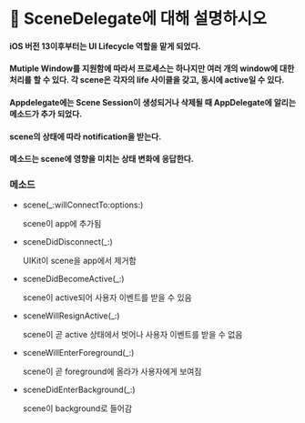 # 🍎 SceneDelegate에 대해 설명하시오



#### iOS 버전 13이후부터는 UI Lifecycle 역할을 맡게 되었다.

#### Mutiple Window를 지원함에 따라서 프로세스는 하나지만 여러 개의 window에 대한 처리를 할 수 있다. 각 scene은 각자의 life 사이클을 갖고, 동시에 active일 수 있다.

#### Appdelegate에는 Scene Session이 생성되거나 삭제될 때 AppDelegate에 알리는 메소드가 추가 되었다.

#### scene의 상태에 따라 notification을 받는다.

#### 메소드는 scene에 영향을 미치는 상태 변화에 응답한다.



### 메소드

- scene(_:willConnectTo:options:)

  scene이 app에 추가됨

- sceneDidDisconnect(_:)

  UIKit이 scene을 app에서 제거함

- sceneDidBecomeActive(_:)

  scene이 active되어 사용자 이벤트를 받을 수 있음

- sceneWillResignActive(_:)

  scene이 곧 active 상태에서 벗어나 사용자 이벤트를 받을 수 없음

- sceneWillEnterForeground(_:)

  scene이 곧 foreground에 올라가 사용자에게 보여짐

- sceneDidEnterBackground(_:)

  scene이 background로 들어감